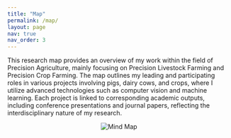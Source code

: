 ```yaml
---
title: "Map"
permalink: /map/
layout: page
nav: true
nav_order: 3
---
```


This research map provides an overview of my work within the field of Precision Agriculture, mainly focusing on Precision Livestock Farming and Precision Crop Farming. The map outlines my leading and participating roles in various projects involving pigs, dairy cows, and crops, where I utilize advanced technologies such as computer vision and machine learning. Each project is linked to corresponding academic outputs, including conference presentations and journal papers, reflecting the interdisciplinary nature of my research.

<div style="text-align: center;">
  <img src="{{ site.baseurl }}/assets/img/PrecisionAgriculture.jpg" alt="Mind Map" style="max-width: 100%; height: auto;">
</div>


<div style="overflow: auto; max-width: 50%; height: 300px; margin: 0 auto;">
  <div id="mount" style="height: 50%; width: 100%;"></div>
</div>

<script src="https://unpkg.com/xmind-embed-viewer/dist/umd/xmind-embed-viewer.js"></script>
<script>
  const init = async () => {
    const res = await fetch('{{ site.baseurl }}/assets/img/PrecisionAgriculture.xmind');
    const viewer = new XMindEmbedViewer({
      el: '#mount',
      file: await res.arrayBuffer(),
      region: 'global',
      styles: {
        'height': '300px',  // adjust height here
        'width': '50%'
      }
    });
    viewer.addEventListener('map-ready', () => console.log('Map is ready'));
  }
  init();
</script>



